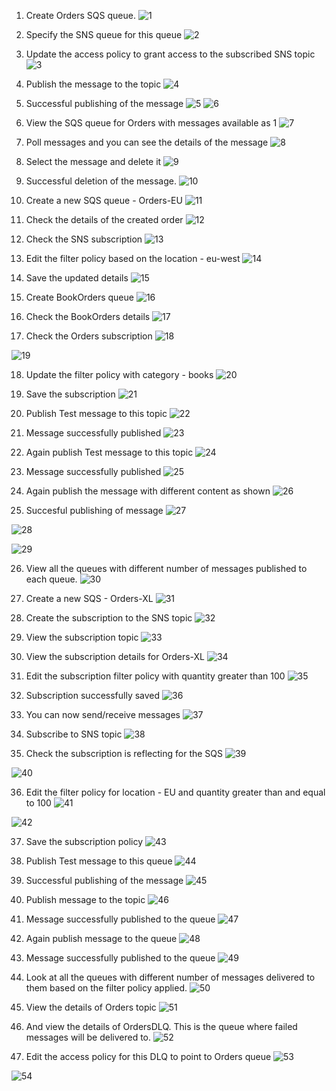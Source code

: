 1. Create Orders SQS queue.
![1](https://github.com/prashantlangade306/12weeksawschallenge/assets/57378421/34adfac6-6a1b-4c68-8590-973c9e71debe)

2. Specify the SNS queue for this queue
![2](https://github.com/prashantlangade306/12weeksawschallenge/assets/57378421/a4297241-599d-4d5c-9333-7c97ebfd609f)

3. Update the access policy to grant access to the subscribed SNS topic
![3](https://github.com/prashantlangade306/12weeksawschallenge/assets/57378421/d43e64b1-9966-4b1c-af22-da9a6136d3cd)

4. Publish the message to the topic
![4](https://github.com/prashantlangade306/12weeksawschallenge/assets/57378421/18204b82-2226-4747-8839-10674689021e)

5. Successful publishing of the message
![5](https://github.com/prashantlangade306/12weeksawschallenge/assets/57378421/c4f76473-b254-41a8-93c8-4d8bdf81c7f6)
![6](https://github.com/prashantlangade306/12weeksawschallenge/assets/57378421/24577430-30e3-4d16-9ba2-fd412e735c34)

6. View the SQS queue for Orders with messages available as 1
![7](https://github.com/prashantlangade306/12weeksawschallenge/assets/57378421/dac8fa2b-d732-4e1c-bf1c-017659308310)

7. Poll messages and you can see the details of the message 
![8](https://github.com/prashantlangade306/12weeksawschallenge/assets/57378421/26799d7d-2783-496b-b27c-52bd2010423d)

8. Select the message and delete it
![9](https://github.com/prashantlangade306/12weeksawschallenge/assets/57378421/d48f8119-8830-4cbc-aa3a-f804a6d3ad2b)

9. Successful deletion of the message.
![10](https://github.com/prashantlangade306/12weeksawschallenge/assets/57378421/cb783be1-2747-4123-ac77-bf2ef7f3b556)

10. Create a new SQS queue - Orders-EU
![11](https://github.com/prashantlangade306/12weeksawschallenge/assets/57378421/aad88db7-af69-4f2c-b309-8a2d99a29932)

11. Check the details of the created order
![12](https://github.com/prashantlangade306/12weeksawschallenge/assets/57378421/d3dd3258-27ea-4d32-ac4e-ffef0cd0a199)

12. Check the SNS subscription
![13](https://github.com/prashantlangade306/12weeksawschallenge/assets/57378421/e2d9d623-a9a5-47d9-bc1e-11220fc7b290)

13. Edit the filter policy based on the location - eu-west
![14](https://github.com/prashantlangade306/12weeksawschallenge/assets/57378421/bb4596cd-f8cf-413b-a373-6e562acf04f1)

14. Save the updated details
![15](https://github.com/prashantlangade306/12weeksawschallenge/assets/57378421/a00c24c2-487d-446c-9d19-e44445190b95)

15. Create BookOrders queue
![16](https://github.com/prashantlangade306/12weeksawschallenge/assets/57378421/226afa72-4ea1-4627-8f28-7fcf18f0b508)

16. Check the BookOrders details
![17](https://github.com/prashantlangade306/12weeksawschallenge/assets/57378421/12bd8ca1-3546-441d-860a-05d6472c7415)

17. Check the Orders subscription
![18](https://github.com/prashantlangade306/12weeksawschallenge/assets/57378421/71632db1-1c50-4f1a-ae0a-d3639b54107d)

![19](https://github.com/prashantlangade306/12weeksawschallenge/assets/57378421/7118df5a-9990-4a32-9f2f-d653d9b00712)

18. Update the filter policy with category - books
![20](https://github.com/prashantlangade306/12weeksawschallenge/assets/57378421/a6ef3acc-e700-4787-b099-4cff46dbfe60)

19. Save the subscription
![21](https://github.com/prashantlangade306/12weeksawschallenge/assets/57378421/7f5386d4-6ada-4551-a0d2-868e5fcda76b)

20. Publish Test message to this topic
![22](https://github.com/prashantlangade306/12weeksawschallenge/assets/57378421/44813f57-e4ff-4e43-97ab-1a4e9ef02aee)

21. Message successfully published
![23](https://github.com/prashantlangade306/12weeksawschallenge/assets/57378421/5b31f7eb-811c-4e7e-98b8-a81bef49d860)

22. Again publish Test message to this topic
![24](https://github.com/prashantlangade306/12weeksawschallenge/assets/57378421/89a9e813-51d5-42ff-af28-567f388a2aa6)

23. Message successfully published
![25](https://github.com/prashantlangade306/12weeksawschallenge/assets/57378421/e45f5280-89ab-4198-af6b-c0ae404a32b9)

24. Again publish the message with different content as shown
![26](https://github.com/prashantlangade306/12weeksawschallenge/assets/57378421/7207b4b3-cde5-4895-805a-f432fcd53d81)

25. Succesful publishing of message
![27](https://github.com/prashantlangade306/12weeksawschallenge/assets/57378421/43de767e-0215-47bd-8c3c-3da12964a636)

![28](https://github.com/prashantlangade306/12weeksawschallenge/assets/57378421/e04021a9-4883-46af-a0f4-12bb65cfd296)


![29](https://github.com/prashantlangade306/12weeksawschallenge/assets/57378421/ed6b15e6-bdc9-4379-858c-06fe13d43666)

26. View all the queues with different number of messages published to each queue.
![30](https://github.com/prashantlangade306/12weeksawschallenge/assets/57378421/0b04b9f2-02c7-42f8-9175-6c773fbbace2)

27. Create a new SQS - Orders-XL
![31](https://github.com/prashantlangade306/12weeksawschallenge/assets/57378421/7129ff69-c8b0-4202-ac46-7a76974e7637)

28. Create the subscription to the SNS topic
![32](https://github.com/prashantlangade306/12weeksawschallenge/assets/57378421/7c0a4753-35cb-44aa-92f3-b996ea8a4f31)

29. View the subscription topic 
![33](https://github.com/prashantlangade306/12weeksawschallenge/assets/57378421/584822fe-d5e0-4c79-8289-cf76121fbf77)

30. View the subscription details for Orders-XL
![34](https://github.com/prashantlangade306/12weeksawschallenge/assets/57378421/5e937088-3679-42b3-93dc-7d264270c001)

31. Edit the subscription filter policy with quantity greater than 100
![35](https://github.com/prashantlangade306/12weeksawschallenge/assets/57378421/4941ec6a-7122-4b19-b24e-8dd35793da22)

32. Subscription successfully saved
![36](https://github.com/prashantlangade306/12weeksawschallenge/assets/57378421/9c898d84-d872-444b-99f4-56cee94d810d)

33. You can now send/receive messages
![37](https://github.com/prashantlangade306/12weeksawschallenge/assets/57378421/75c085ff-d82b-4b7c-b73c-5c2f8bd0809b)

34. Subscribe to SNS topic
![38](https://github.com/prashantlangade306/12weeksawschallenge/assets/57378421/1a412d93-7524-4cb0-95f7-053a93ff13ea)

35. Check the subscription is reflecting for the SQS
![39](https://github.com/prashantlangade306/12weeksawschallenge/assets/57378421/df7988e8-b10c-4609-825a-c94d5b25215a)

![40](https://github.com/prashantlangade306/12weeksawschallenge/assets/57378421/8f37e57c-31ae-4f1f-b283-597703dc4402)

36. Edit the filter policy for location - EU and quantity greater than and equal to 100
![41](https://github.com/prashantlangade306/12weeksawschallenge/assets/57378421/fd465c7a-fd13-45b4-bc6f-32ec1a95c852)

![42](https://github.com/prashantlangade306/12weeksawschallenge/assets/57378421/87eabf8f-25c0-458c-9785-78d3ea6738fd)

37. Save the subscription policy
![43](https://github.com/prashantlangade306/12weeksawschallenge/assets/57378421/2865f051-dc25-47bf-aaeb-e863da9a3e32)

38. Publish Test message to this queue
![44](https://github.com/prashantlangade306/12weeksawschallenge/assets/57378421/3a832d46-cbd4-4bd2-84ca-7e8f5762ca9e)

39. Successful publishing of the message
![45](https://github.com/prashantlangade306/12weeksawschallenge/assets/57378421/0e7ff72e-efe3-47e6-bb2a-da2923d7b371)

40. Publish message to the topic
![46](https://github.com/prashantlangade306/12weeksawschallenge/assets/57378421/53452975-09f9-44cc-be4d-5bea085adcaa)

41. Message successfully published to the queue
![47](https://github.com/prashantlangade306/12weeksawschallenge/assets/57378421/28f77cd7-67a5-4442-96b9-8f7bbfa4539d)

42. Again publish message to the queue
![48](https://github.com/prashantlangade306/12weeksawschallenge/assets/57378421/1586d826-aafa-42d8-92e3-9085fa8cd93e)

43. Message successfully published to the queue
![49](https://github.com/prashantlangade306/12weeksawschallenge/assets/57378421/9793910b-fe04-41eb-bd67-09aa3068d50b)

44. Look at all the queues with different number of messages delivered to them based on the filter policy applied.
![50](https://github.com/prashantlangade306/12weeksawschallenge/assets/57378421/be28a88b-c5ac-4f5e-9d0a-54ab788d9bca)

45. View the details of Orders topic
![51](https://github.com/prashantlangade306/12weeksawschallenge/assets/57378421/f01ccc2b-56cf-424c-baba-2f61cd04eb4c)

46. And view the details of OrdersDLQ. This is the queue where failed messages will be delivered to.
![52](https://github.com/prashantlangade306/12weeksawschallenge/assets/57378421/4fe00288-19c4-4f1d-b2fd-47f0a6069b32)

47. Edit the access policy for this DLQ to point to Orders queue
![53](https://github.com/prashantlangade306/12weeksawschallenge/assets/57378421/18a5cefb-48b7-491d-8e92-973855331e46)

![54](https://github.com/prashantlangade306/12weeksawschallenge/assets/57378421/741278b4-a616-4232-9087-149f78cf1bf7)





















